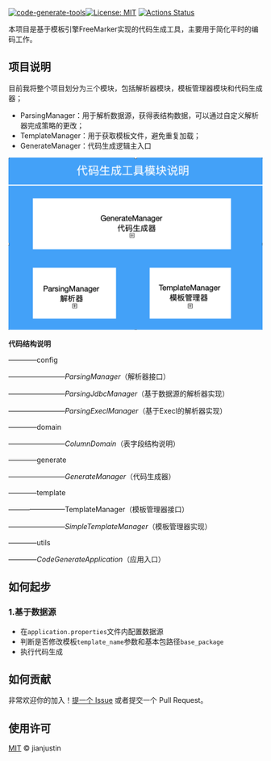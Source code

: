 [![code-generate-tools](https://img.shields.io/badge/project-code--generate--tools-yellowgreen)](https://github.com/jianjustin/code-generate-tools)[![License: MIT](https://img.shields.io/badge/License-MIT-yellow.svg)](https://opensource.org/licenses/MIT) [![Actions Status](https://github.com/jianjustin/shadow-authorization-server/workflows/Java%20CI/badge.svg)](shadow-authorization-server)

本项目是基于模板引擎FreeMarker实现的代码生成工具，主要用于简化平时的编码工作。

## 项目说明

目前我将整个项目划分为三个模块，包括解析器模块，模板管理器模块和代码生成器；

* ParsingManager：用于解析数据源，获得表结构数据，可以通过自定义解析器完成策略的更改；
* TemplateManager：用于获取模板文件，避免重复加载；
* GenerateManager：代码生成逻辑主入口

![image-20200419102721052](module-design.png)



**代码结构说明**

————config

————————*ParsingManager*（解析器接口）

————————*ParsingJdbcManager*（基于数据源的解析器实现）

————————*ParsingExeclManager*（基于Execl的解析器实现）

————domain

————————*ColumnDomain*（表字段结构说明）

————generate

————————*GenerateManager*（代码生成器）

————template

————————TemplateManager（模板管理器接口）

————————*SimpleTemplateManager*（模板管理器实现）

————utils

————*CodeGenerateApplication*（应用入口）



## 如何起步

### 1.基于数据源

* 在`application.properties`文件内配置数据源
* 判断是否修改模板`template_name`参数和基本包路径`base_package`
* 执行代码生成



## 如何贡献

非常欢迎你的加入！[提一个 Issue](https://github.com/jianjustin/code-generate-tools/issues/new) 或者提交一个 Pull Request。 

## 使用许可

[MIT](LICENSE) © jianjustin




